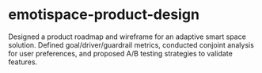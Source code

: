 # emotispace-product-design
Designed a product roadmap and wireframe for an adaptive smart space solution. Defined goal/driver/guardrail metrics, conducted conjoint analysis for user preferences, and proposed A/B testing strategies to validate features.
